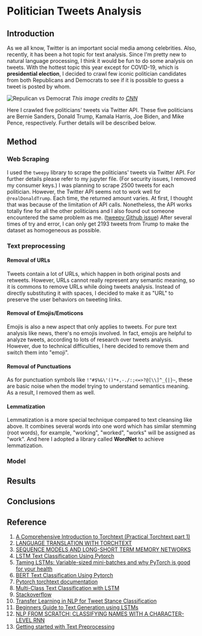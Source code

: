 # Politician Tweets Analysis
## Introduction

As we all know, Twitter is an important social media among celebrities. Also, recently, it has been a hot topic for text analysis. Since I'm pretty new to natural language processing, I think it would be fun to do some analysis on tweets. With the hottest topic this year except for COVID-19, which is **presidential election**, I decided to crawl few iconic politician candidates from both Republicans and Democrats to see if it is possible to guess a tweet is posted by whom.

![Repulican vs Democrat](https://cdn.cnn.com/cnnnext/dam/assets/181105112842-donkey-elephant-top.jpg)
_This image credits to [CNN](https://www.cnn.com/style/article/why-democrats-are-donkeys-republicans-are-elephants-artsy/index.html)_

Here I crawled five politicians' tweets via Twitter API. These five politicians are Bernie Sanders, Donald Trump, Kamala Harris, Joe Biden, and Mike Pence, respectively. Further details will be described below.


## Method
### Web Scraping
I used the `tweepy` library to scrape the politicians' tweets via Twitter API. For further details please refer to my jupyter file. (For security issues, I removed my consumer keys.)
I was planning to scrape 2500 tweets for each politician. However, the Twitter API seems not to work well for `@realDonaldTrump`. Each time, the returned amount varies. At first, I thought that was because of the limitation of API calls. Nonetheless, the API works totally fine for all the other politicians and I also found out someone encountered the same problem as me. ([tweepy Github issue](https://github.com/tweepy/tweepy/issues/1361))
After several times of try and error, I can only get 2193 tweets from Trump to make the dataset as homogeneous as possible.

### Text preprocessing
#### Removal of URLs
Tweets contain a lot of URLs, which happen in both original posts and retweets. However, URLs cannot really represent any semantic meaning, so it is commons to remove URLs while doing tweets analysis. Instead of directly substituting it with spaces, I decided to make it as "URL" to preserve the user behaviors on tweeting links.

#### Removal of Emojis/Emoticons
Emojis is also a new aspect that only applies to tweets. For pure text analysis like news, there's no emojis involved. In fact, emojis are helpful to analyze tweets, according to lots of research over tweets analysis. However, due to technical difficulties, I here decided to remove them and switch them into "emoji".

#### Removal of Punctuations
As for punctuation symbols like `!"#$%&\'()*+,-./:;<=>?@[\\]^_{|}~`, these are basic noise when the model trying to understand semantics meaning. As a result, I removed them as well.

#### Lemmatization
Lemmatization is a more special technique compared to text cleansing like above. It combines several words into one word which has similar stemming (root words), for example, "working", "worked", "works" will be assigned as "work". And here I adopted a library called **WordNet** to achieve lemmatization.

### Model

## Results

## Conclusions

## Reference
1. [A Comprehensive Introduction to Torchtext (Practical Torchtext part 1)](https://mlexplained.com/2018/02/08/a-comprehensive-tutorial-to-torchtext/)
2. [LANGUAGE TRANSLATION WITH TORCHTEXT](https://pytorch.org/tutorials/beginner/torchtext_translation_tutorial.html)
3. [SEQUENCE MODELS AND LONG-SHORT TERM MEMORY NETWORKS](https://pytorch.org/tutorials/beginner/nlp/sequence_models_tutorial.html)
4. [LSTM Text Classification Using Pytorch](https://towardsdatascience.com/lstm-text-classification-using-pytorch-2c6c657f8fc0)
5. [Taming LSTMs: Variable-sized mini-batches and why PyTorch is good for your health](https://towardsdatascience.com/taming-lstms-variable-sized-mini-batches-and-why-pytorch-is-good-for-your-health-61d35642972e)
6. [BERT Text Classification Using Pytorch](https://towardsdatascience.com/bert-text-classification-using-pytorch-723dfb8b6b5b)
7. [Pytorch torchtext documentation](https://torchtext.readthedocs.io/en/latest/data.html)
8. [Multi-Class Text Classification with LSTM](https://towardsdatascience.com/multi-class-text-classification-with-lstm-1590bee1bd17)
9. [Stackoverflow](https://stackoverflow.com/)
10. [Transfer Learning in NLP for Tweet Stance Classification](https://towardsdatascience.com/transfer-learning-in-nlp-for-tweet-stance-classification-8ab014da8dde)
11. [Beginners Guide to Text Generation using LSTMs](https://www.kaggle.com/shivamb/beginners-guide-to-text-generation-using-lstms)
12. [NLP FROM SCRATCH: CLASSIFYING NAMES WITH A CHARACTER-LEVEL RNN](https://pytorch.org/tutorials/intermediate/char_rnn_classification_tutorial.html)
13. [Getting started with Text Preprocessing](https://www.kaggle.com/sudalairajkumar/getting-started-with-text-preprocessing#Lemmatization)

